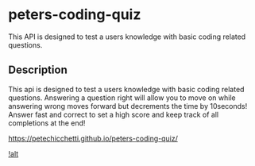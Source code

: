 # peters-coding-quiz
This API is designed to test a users knowledge with basic coding related questions. 

## Description
This api is designed to test a users knowledge with basic coding related questions. Answering a question right will allow you to move on while answering wrong moves forward but decrements the time by 10seconds! Answer fast and correct to set a high score and keep track of all completions at the end!

https://petechicchetti.github.io/peters-coding-quiz/

[!alt](./assets/images/quiz-start-page.png)
